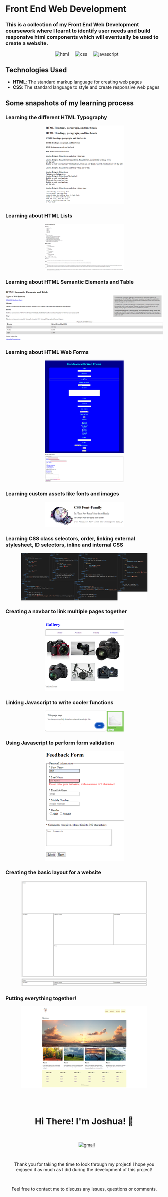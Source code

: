 # Front End Web Development
### This is a collection of my Front End Web Development coursework where I learnt to identify user needs and build responsive html components which will eventually be used to create a website.

<p align="center">
    <img src="https://img.shields.io/badge/HTML5-20232A?style=for-the-badge&logo=HTML5&logoColor=E34F26" alt="html" />
    <img src="https://img.shields.io/badge/CSS3-20232A?style=for-the-badge&logo=CSS3&logoColor=1572B6" alt="css" />
    <img src="https://img.shields.io/badge/Javascript-20232A?style=for-the-badge&logo=CSS3&logoColor=F7DF1E" alt="javascript" />
</p>

## Technologies Used
* **HTML**: The standard markup language for creating web pages
* **CSS**: The standard language to style and create responsive web pages


## Some snapshots of my learning process
### Learning the different HTML Typography
<p align="center">
<img src="./assets/lab3.png" alt="HTML typography" width="50%"/>
</p>

### Learning about HTML Lists
<p align="center">
<img src="./assets/lab4.png" alt="list" width="50%"/>
</p>

### Learning about HTML Semantic Elements and Table
<p align="center">
<img src="./assets/lab6.png" alt="table" width="100%"/>
</p>

### Learning about HTML Web Forms
<p align="center">
<img src="./assets/lab6a.png" alt="form" width="50%"/>
<img src="./assets/lab7.png" alt="form" width="50%"/>
</p>

### Learning custom assets like fonts and images
<p align="center">
<img src="./assets/lab8.png" alt="custom fonts and images" width="50%"/>
</p>

### Learning CSS class selectors, order, linking external stylesheet, ID selectors, inline and internal CSS
<p align="center">
<img src="./assets/lab8a.png" alt="css" width="80%"/>
</p>

### Creating a navbar to link multiple pages together
<p align="center">
<img src="./assets/lab9.png" alt="navbar" width="50%"/>
</p>

### Linking Javascript to write cooler functions
<p align="center">
<img src="./assets/lab11.png" alt="javascript" width="50%"/>
</p>

### Using Javascript to perform form validation
<p align="center">
<img src="./assets/lab12.png" alt="validation" width="50%"/>
</p>

### Creating the basic layout for a website
<p align="center">
<img src="./assets/lab13.png" alt="layout" width="80%" />
<img src="./assets/lab13b.png" alt="layout2" width="80%" />
</p>

### Putting everything together!
<p align="center">
<img src="./assets/lab14.png" alt="final" width="80%" />
</p>

<p align="center">
  <br />
  <h1 align="center">Hi There! I'm Joshua! &#128075;</h1>
    <p align="center">
      <a href="mailto:joshchan09090@gmail.com"><img src="https://img.shields.io/badge/gmail-FAF9F6?style=for-the-badge&logo=gmail" alt="gmail" /></a>
  </p>
  <p align="center">Thank you for taking the time to look through my project! I hope you enjoyed it as much as I did during the development of this project!</p>
  <p align="center">Feel free to contact me to discuss any issues, questions or comments.</p>
</p>
